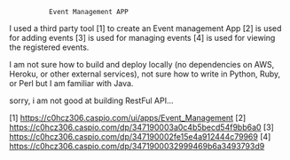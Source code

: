               Event Management APP

I used a third party tool [1] to create an Event management App
[2] is used for adding events
[3] is used for managing events
[4] is used for viewing the registered events.

I am not sure how to build and deploy locally (no dependencies on AWS, Heroku, or other
external services), not sure how to write in Python, Ruby, or Perl but I am familiar with Java.

sorry, i am not good at building RestFul API...


[1] https://c0hcz306.caspio.com/ui/apps/Event_Management
[2] https://c0hcz306.caspio.com/dp/347190003a0c4b5becd54f9bb6a0
[3] https://c0hcz306.caspio.com/dp/347190002fe15e4a912444c79969
[4] https://c0hcz306.caspio.com/dp/3471900032999469b6a3493793d9
